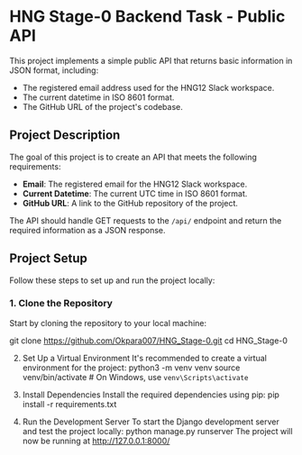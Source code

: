 # HNG Stage-0 Backend Task - Public API

This project implements a simple public API that returns basic information in JSON format, including:
- The registered email address used for the HNG12 Slack workspace.
- The current datetime in ISO 8601 format.
- The GitHub URL of the project's codebase.

## Project Description

The goal of this project is to create an API that meets the following requirements:
- **Email**: The registered email for the HNG12 Slack workspace.
- **Current Datetime**: The current UTC time in ISO 8601 format.
- **GitHub URL**: A link to the GitHub repository of the project.

The API should handle GET requests to the `/api/` endpoint and return the required information as a JSON response.

## Project Setup

Follow these steps to set up and run the project locally:

### 1. Clone the Repository

Start by cloning the repository to your local machine:

git clone https://github.com/Okpara007/HNG_Stage-0.git
cd HNG_Stage-0 

2. Set Up a Virtual Environment
It's recommended to create a virtual environment for the project:
python3 -m venv venv
source venv/bin/activate  # On Windows, use `venv\Scripts\activate`

3. Install Dependencies
Install the required dependencies using pip:
pip install -r requirements.txt

4. Run the Development Server
To start the Django development server and test the project locally:
python manage.py runserver
The project will now be running at http://127.0.0.1:8000/
